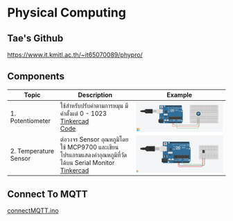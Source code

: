 # Physical Computing

## Tae's Github
https://www.it.kmitl.ac.th/~it65070089/phypro/

## Components

| Topic | Description | Example |
|-----|-----|-----|
| 1. Potentiometer | ใช้สำหรับปรับค่าตามการหมุน มีค่าตั้งแต่ 0 - 1023 [Tinkercad](https://www.tinkercad.com/things/godmgeJMRqQ-potentiometer?sharecode=pa1Vn1pAkMHWnoUYpGo_eOqo_h-gneGqabbcndQLJtk)<br/> [Code](/code/potentiometer.ino) | ![Potentiometer](/assets/potentiometer.png) |
| 2. Temperature Sensor | ต่อวงจร Sensor อุณหภูมิโดยใช้ MCP9700 และเขียนโปรแกรมแสดงค่าอุณหภูมิที่วัดได้บน Serial Monitor [Tinkercad](https://www.tinkercad.com/things/2OZqp7WO6Td-l26-temperature-sensor?sharecode=s-GGIAwVG3TqRgbwbsAaloo0osO_byVMoD4b76Ax77c) | ![MCP9700](/assets/temperatureSensor.png) |
## Connect To MQTT
[connectMQTT.ino](/code/connectMQTT.ino)
